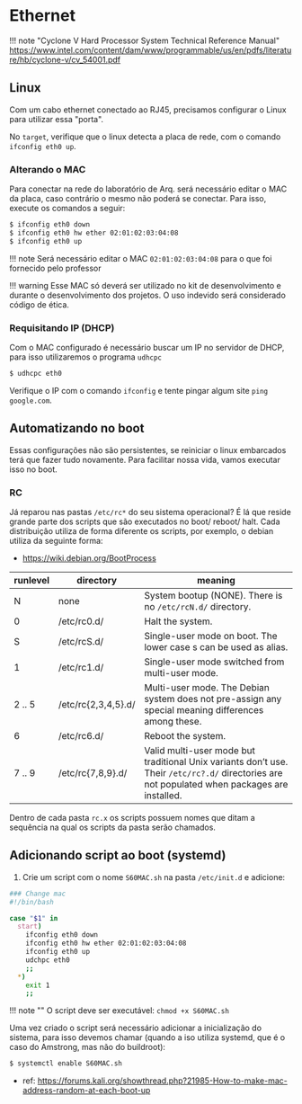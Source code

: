 # Ethernet 

!!! note "Cyclone V Hard Processor System Technical Reference Manual"
    https://www.intel.com/content/dam/www/programmable/us/en/pdfs/literature/hb/cyclone-v/cv_54001.pdf

## Linux

Com um cabo ethernet conectado ao RJ45, precisamos configurar o Linux para utilizar essa "porta".

No `target`, verifique que o linux detecta a placa de rede, com o comando
`ifconfig eth0 up`.

### Alterando o MAC

Para conectar na rede do laboratório de Arq. será necessário editar o MAC da placa, caso contrário o mesmo não poderá se conectar. Para isso, execute os comandos a seguir:

```bash
$ ifconfig eth0 down
$ ifconfig eth0 hw ether 02:01:02:03:04:08
$ ifconfig eth0 up
```

!!! note
    Será necessário editar o MAC  `02:01:02:03:04:08` para o que foi fornecido pelo professor

!!! warning
    Esse MAC só deverá ser utilizado no kit de desenvolvimento e durante o desenvolvimento dos projetos. O uso indevido será considerado código de ética.
    
### Requisitando IP (DHCP)

Com o MAC configurado é necessário buscar um IP no servidor de DHCP, para isso utilizaremos o programa `udhcpc`

``` bash
$ udhcpc eth0
```

Verifique o IP com o comando `ifconfig` e tente pingar algum site `ping google.com`.

## Automatizando no boot

Essas configurações não são persistentes, se reiniciar o linux embarcados terá que fazer tudo novamente. Para facilitar nossa vida, vamos executar isso no boot.

### RC

Já reparou nas pastas `/etc/rc*` do seu sistema operacional? É lá que reside grande parte dos scripts que são executados no boot/ reboot/ halt. Cada distribuição utiliza de forma diferente os scripts, por exemplo, o debian utiliza da seguinte forma:

- https://wiki.debian.org/BootProcess

| runlevel | directory           | meaning                                                                                                                                     |
|----------|---------------------|---------------------------------------------------------------------------------------------------------------------------------------------|
| N        | none                | System bootup (NONE). There is no `/etc/rcN.d/` directory.                                                                                    |
| 0        | /etc/rc0.d/         | Halt the system.                                                                                                                            |
| S        | /etc/rcS.d/         | Single-user mode on boot. The lower case s can be used as alias.                                                                            |
| 1        | /etc/rc1.d/         | Single-user mode switched from multi-user mode.                                                                                             |
| 2 .. 5   | /etc/rc{2,3,4,5}.d/ | Multi-user mode. The Debian system does not pre-assign any special meaning differences among these.                                         |
| 6        | /etc/rc6.d/         | Reboot the system.                                                                                                                          |
| 7 .. 9   | /etc/rc{7,8,9}.d/   | Valid multi-user mode but traditional Unix variants don’t use. Their `/etc/rc?.d/` directories are not populated when packages are installed.  |

Dentro de cada pasta `rc.x` os scripts possuem nomes que ditam a sequência na qual os scripts da pasta serão chamados.

## Adicionando script ao boot (systemd)

1. Crie um script com o nome `S60MAC.sh` na pasta `/etc/init.d` e adicione:

```bash
### Change mac
#!/bin/bash

case "$1" in
  start)
    ifconfig eth0 down
    ifconfig eth0 hw ether 02:01:02:03:04:08
    ifconfig eth0 up
    udchpc eth0
    ;;
  *)
    exit 1
    ;;
```

!!! note ""
    O script deve ser executável: `chmod +x S60MAC.sh`

Uma vez criado o script será necessário adicionar a inicialização do sistema,
para isso devemos chamar (quando a iso utiliza systemd, que é o caso do
Amstrong, mas não do buildroot):

```bash
$ systemctl enable S60MAC.sh
```

- ref: https://forums.kali.org/showthread.php?21985-How-to-make-mac-address-random-at-each-boot-up
